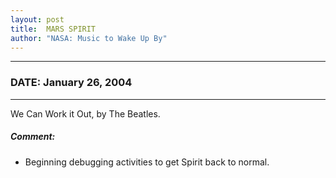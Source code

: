 ```yaml
---
layout: post
title:  MARS SPIRIT
author: "NASA: Music to Wake Up By"
---
```


----
### DATE: January 26, 2004
----
We Can Work it Out, by The Beatles.

##### Comment:
* Beginning debugging activities to get Spirit back to normal.
